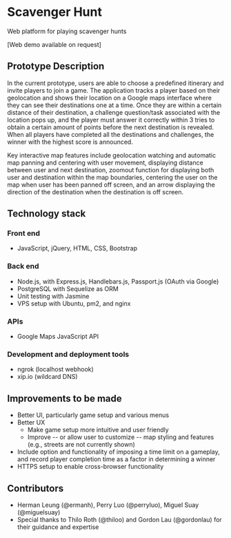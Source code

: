 # Scavenger Hunt

Web platform for playing scavenger hunts 

[Web demo available on request]

## Prototype Description

In the current prototype, users are able to choose a predefined itinerary and invite players to join a game. The application tracks a player based on their geolocation and shows their location on a Google maps interface where they can see their destinations one at a time. Once they are within a certain distance of their destination, a challenge question/task associated with the location pops up, and the player must answer it correctly within 3 tries to obtain a certain amount of points before the next destination is revealed. When all players have completed all the destinations and challenges, the winner with the highest score is announced.

Key interactive map features include geolocation watching and automatic map panning and centering with user movement, displaying distance between user and next destination, zoomout function for displaying both user and destination within the map boundaries, centering the user on the map when user has been panned off screen, and an arrow displaying the direction of the destination when the destination is off screen.

## Technology stack

### Front end
- JavaScript, jQuery, HTML, CSS, Bootstrap

### Back end
- Node.js, with Express.js, Handlebars.js, Passport.js (OAuth via Google) 
- PostgreSQL with Sequelize as ORM
- Unit testing with Jasmine
- VPS setup with Ubuntu, pm2, and nginx

### APIs
- Google Maps JavaScript API

### Development and deployment tools
- ngrok (localhost webhook)
- xip.io (wildcard DNS)

## Improvements to be made
- Better UI, particularly game setup and various menus
- Better UX
  - Make game setup more intuitive and user friendly 
  - Improve -- or allow user to customize -- map styling and features (e.g., streets are not currently shown)
- Include option and functionality of imposing a time limit on a gameplay, and record player completion time as a factor in determining a winner
- HTTPS setup to enable cross-browser functionality

## Contributors
- Herman Leung (@ermanh), Perry Luo (@perryluo), Miguel Suay (@miguelsuay)
- Special thanks to Thilo Roth (@thiloo) and Gordon Lau (@gordonlau) for their guidance and expertise
